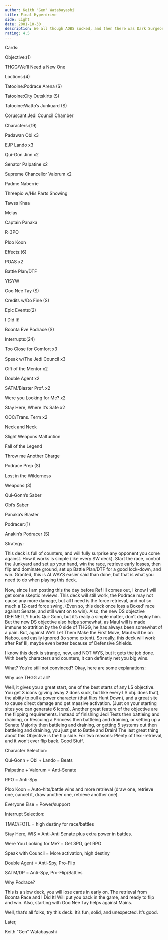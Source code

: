 ```yaml
---
author: Keith "Gen" Watabayashi
title: Final Hyperdrive
side: Light
date: 2001-10-30
description: We all though AOBS sucked, and then there was Dark Surgeon. We all think THGG suck, and now here is this deck.
rating: 4.5
---
```

Cards: 

Objective:(1)
THGG/We’ll Need a New One
Loctions:(4)
Tatooine:Podrace Arena (S)
Tatooine:City Outskirts (S)
Tatooine:Watto’s Junkuard (S)
Coruscant:Jedi Council Chamber

Characters:(19)
Padawan Obi x3
EJP Lando x3
Qui-Gon Jinn x2
Senator Palpatine x2
Supreme Chancellor Valorum x2
Padme Naberrie
Threepio w/His Parts Showing
Tawss Khaa
Melas
Captain Panaka
R-3PO
Ploo Koon

Effects:(6)
POAS x2
Battle Plan/DTF
YISYW
Goo Nee Tay (S)
Credits w/Do Fine (S)

Epic Events:(2)
I Did It!
Boonta Eve Podrace (S)

Interrupts:(24)
Too Close for Comfort x3
Speak w/The Jedi Council x3
Gift of the Mentor x2
Double Agent x2
SATM/Blaster Prof. x2
Were you Looking for Me? x2
Stay Here, Where it’s Safe x2
OOC/Trans. Term x2
Neck and Neck
Slight Weapons Malfuntion
Fall of the Legend
Throw me Another Charge 
Podrace Prep (S)
Lost in the Wilderness

Weapons:(3)
Qui-Gonn’s Saber
Obi’s Saber
Panaka’s Blaster

Podracer:(1)
Anakin’s Podracer (S)



Strategy: 

This deck is full of counters, and will fully surprise any opponent you come against. How it works is simple (like every SW deck). Start the race, control the Junkyard and set up your hand, win the race, retrieve early losses, then flip and dominate ground, set up Battle Plan/DTF for a good lock-down, and win. Granted, this is ALWAYS easier said than done, but that is what you need to do when playing this deck. 
Now, since I am posting this the day before Ref III comes out, I know I will get some skeptic reviews. This deck will still work, the Podrace may not cause any more damage, but all I need is the force retrieval, and not so much a 12-card force swing. (Even so, this deck once loss a Boxed’ race against Senate, and still went on to win). Also, the new DS objective DEFINETLY hurts 	Qui-Gonn, but it’s really a simple matter, don’t deploy him. But the new DS objective also helps somewhat, as Maul will is made immune to attrition by the 0 side of THGG, he has always been somewhat of a pain. But, against We’ll Let Them Make the First Move, Maul will be on Naboo, and easily ignored (to some extent). So really, this deck will work after Ref III, maybe even better because of Defensive Shields.
I know this deck is strange, new, and NOT WYS, but it gets the job done. With beefy characters and counters, it can definetly net you big wins. 
What? You’re still not convinced? Okay, here are some explanations:

Why use THGG at all?
Well, it gives you a great start, one of the best starts of any LS objective. You get 3 icons (giving away 2 does suck, but like every LS obj. does that), the abiity to pull a power character (that flips Hunt Down), and a great site to cause direct damage and get massive activation. (Just on your starting sites you can generate 6 icons). Another great feature of the objective are the flipping requirements. Instead of finishing Jedi Tests then battleing and draining, or Rescuing a Princess then battleing and draining, or setting up a Senate Majority then battleing and draining, or getting 5 systems out then battleing and draining, you just get to Battle and Drain! The last great thing about this Objective is the flip side. For two reasons: Plenty of flexi-retrieval, and it won’t ever flip back. Good Stuff.

Character Selection:
Qui-Gonn + Obi + Lando = Beats
Palpatine + Valorum = Anti-Senate
RPO = Anti-Spy
Ploo Koon = Auto-hits/battle wins and more retrieval (draw one, retrieve one, cancel it, draw another one, retrieve another one).
Everyone Else = Power/support

Interrupt Selection:
TMAC/FOTL = high destiny for race/battles
Stay Here, WIS = Anti-Anti Senate plus extra power in battles.
Were You Looking for Me? = Get 3PO, get RPO
Speak with Council = More activation, high destiny
Double Agent = Anti-Spy, Pro-Flip
SATM/DP = Anti-Spy, Pro-Flip/Battles

Why Podrace?
This is a slow deck, you will lose cards in early on. The retrieval from Boonta Race and I Did It! Will put you back in the game, and ready to flip and win. Also, starting with Goo Nee Tay helps against Mains.


Well, that’s all folks, try this deck. It’s fun, solid, and unexpected. It’s good.

Later,
Keith "Gen" Watabayashi 